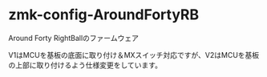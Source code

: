 # zmk-config-AroundFortyRB

Around Forty RightBallのファームウェア

V1はMCUを基板の底面に取り付け＆MXスイッチ対応ですが、V2はMCUを基板の上部に取り付けるよう仕様変更をしています。
